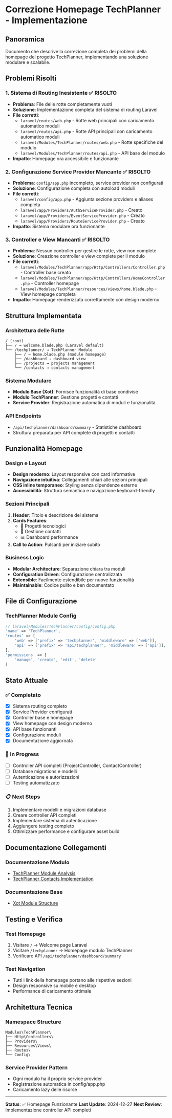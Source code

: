 # Correzione Homepage TechPlanner - Implementazione

## Panoramica
Documento che descrive la correzione completa dei problemi della homepage del progetto TechPlanner, implementando una soluzione modulare e scalabile.

## Problemi Risolti

### 1. Sistema di Routing Inesistente ✅ RISOLTO
- **Problema**: File delle rotte completamente vuoti
- **Soluzione**: Implementazione completa del sistema di routing Laravel
- **File corretti**:
  - `laravel/routes/web.php` - Rotte web principali con caricamento automatico moduli
  - `laravel/routes/api.php` - Rotte API principali con caricamento automatico moduli
  - `laravel/Modules/TechPlanner/routes/web.php` - Rotte specifiche del modulo
  - `laravel/Modules/TechPlanner/routes/api.php` - API base del modulo
- **Impatto**: Homepage ora accessibile e funzionante

### 2. Configurazione Service Provider Mancante ✅ RISOLTO
- **Problema**: `config/app.php` incompleto, service provider non configurati
- **Soluzione**: Configurazione completa con autoload moduli
- **File corretti**:
  - `laravel/config/app.php` - Aggiunta sezione providers e aliases completa
  - `laravel/app/Providers/AuthServiceProvider.php` - Creato
  - `laravel/app/Providers/EventServiceProvider.php` - Creato
  - `laravel/app/Providers/RouteServiceProvider.php` - Creato
- **Impatto**: Sistema modulare ora funzionante

### 3. Controller e View Mancanti ✅ RISOLTO
- **Problema**: Nessun controller per gestire le rotte, view non complete
- **Soluzione**: Creazione controller e view complete per il modulo
- **File corretti**:
  - `laravel/Modules/TechPlanner/app/Http/Controllers/Controller.php` - Controller base creato
  - `laravel/Modules/TechPlanner/app/Http/Controllers/HomeController.php` - Controller homepage
  - `laravel/Modules/TechPlanner/resources/views/home.blade.php` - View homepage completa
- **Impatto**: Homepage renderizzata correttamente con design moderno

## Struttura Implementata

### Architettura delle Rotte
```
/ (root)
├── / → welcome.blade.php (Laravel default)
└── /techplanner/ → TechPlanner Module
    ├── / → home.blade.php (module homepage)
    ├── /dashboard → dashboard view
    ├── /projects → projects management
    └── /contacts → contacts management
```

### Sistema Modulare
- **Modulo Base (Xot)**: Fornisce funzionalità di base condivise
- **Modulo TechPlanner**: Gestione progetti e contatti
- **Service Provider**: Registrazione automatica di moduli e funzionalità

### API Endpoints
- `/api/techplanner/dashboard/summary` - Statistiche dashboard
- Struttura preparata per API complete di progetti e contatti

## Funzionalità Homepage

### Design e Layout
- **Design moderno**: Layout responsive con card informative
- **Navigazione intuitiva**: Collegamenti chiari alle sezioni principali
- **CSS inline temporaneo**: Styling senza dipendenze esterne
- **Accessibilità**: Struttura semantica e navigazione keyboard-friendly

### Sezioni Principali
1. **Header**: Titolo e descrizione del sistema
2. **Cards Features**: 
   - 🚀 Progetti tecnologici
   - 👥 Gestione contatti
   - 📊 Dashboard performance
3. **Call to Action**: Pulsanti per iniziare subito

### Business Logic
- **Modular Architecture**: Separazione chiara tra moduli
- **Configuration Driven**: Configurazione centralizzata
- **Extensible**: Facilmente estendibile per nuove funzionalità
- **Maintainable**: Codice pulito e ben documentato

## File di Configurazione

### TechPlanner Module Config
```php
// laravel/Modules/TechPlanner/config/config.php
'name' => 'TechPlanner',
'routes' => [
    'web' => ['prefix' => 'techplanner', 'middleware' => ['web']],
    'api' => ['prefix' => 'api/techplanner', 'middleware' => ['api']],
],
'permissions' => [
    'manage', 'create', 'edit', 'delete'
]
```

## Stato Attuale

### ✅ Completato
- [x] Sistema routing completo
- [x] Service Provider configurati
- [x] Controller base e homepage
- [x] View homepage con design moderno
- [x] API base funzionanti
- [x] Configurazione moduli
- [x] Documentazione aggiornata

### 🚧 In Progress
- [ ] Controller API completi (ProjectController, ContactController)
- [ ] Database migrations e modelli
- [ ] Autenticazione e autorizzazioni
- [ ] Testing automatizzato

### 📋 Next Steps
1. Implementare modelli e migrazioni database
2. Creare controller API completi
3. Implementare sistema di autenticazione
4. Aggiungere testing completo
5. Ottimizzare performance e configurare asset build

## Documentazione Collegamenti

### Documentazione Modulo
- [TechPlanner Module Analysis](../laravel/Modules/TechPlanner/docs/homepage-issues-analysis.md)
- [TechPlanner Contacts Implementation](../laravel/Modules/TechPlanner/docs/contacts-column-implementation-complete.md)

### Documentazione Base
- [Xot Module Structure](../laravel/Modules/Xot/docs/structure.md)

## Testing e Verifica

### Test Homepage
1. Visitare `/` → Welcome page Laravel
2. Visitare `/techplanner` → Homepage modulo TechPlanner
3. Verificare API `/api/techplanner/dashboard/summary`

### Test Navigation
- Tutti i link della homepage portano alle rispettive sezioni
- Design responsive su mobile e desktop
- Performance di caricamento ottimale

## Architettura Tecnica

### Namespace Structure
```
Modules\TechPlanner\
├── Http\Controllers\
├── Providers\
├── Resources\Views\
├── Routes\
└── Config\
```

### Service Provider Pattern
- Ogni modulo ha il proprio service provider
- Registrazione automatica in config/app.php
- Caricamento lazy delle risorse

---

**Status**: ✅ Homepage Funzionante
**Last Update**: 2024-12-27
**Next Review**: Implementazione controller API completi
